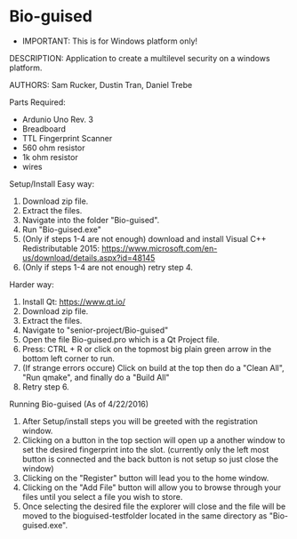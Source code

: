 # Bio-guised
* IMPORTANT: This is for Windows platform only!

DESCRIPTION: Application to create a multilevel security on a windows platform.

AUTHORS: Sam Rucker, Dustin Tran, Daniel Trebe

Parts Required:
  * Ardunio Uno Rev. 3
  * Breadboard
  * TTL Fingerprint Scanner
  * 560 ohm resistor
  * 1k ohm resistor
  * wires

Setup/Install
  Easy way:
  1.  Download zip file.
  2.  Extract the files.
  3.  Navigate into the folder "Bio-guised".
  4.  Run "Bio-guised.exe"
  5.  (Only if steps 1-4 are not enough) download and install Visual C++ Redistributable 2015:   https://www.microsoft.com/en-us/download/details.aspx?id=48145
  6.  (Only if steps 1-4 are not enough) retry step 4.
  
Harder way:
  1.  Install Qt: https://www.qt.io/
  2.  Download zip file.
  3.  Extract the files.
  4.  Navigate to "senior-project/Bio-guised"
  5.  Open the file Bio-guised.pro which is a Qt Project file.
  6.  Press: CTRL + R or click on the topmost big plain green arrow in the bottom left corner to run.
  7.  (If strange errors occure) Click on build at the top then do a "Clean All", "Run qmake", and finally do a "Build All"
  8.  Retry step 6.

Running Bio-guised (As of 4/22/2016)
  1.  After Setup/install steps you will be greeted with the registration window.
  2.  Clicking on a button in the top section will open up a another window to set the desired fingerprint into the slot. (currently only the left most button is connected and the back button is not setup so just close the window)
  3.  Clicking on the "Register" button will lead you to the home window.
  4.  Clicking on the "Add File" button will allow you to browse through your files until you select a file you wish to store.
  5.  Once selecting the desired file the explorer will close and the file will be moved to the bioguised-testfolder located in the same directory as "Bio-guised.exe".
